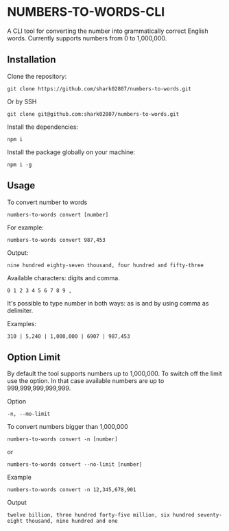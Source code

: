 # NUMBERS-TO-WORDS-CLI

A CLI tool for converting the number into grammatically correct English words.
Currently supports numbers from 0 to 1,000,000.

## Installation

Clone the repository:

```
git clone https://github.com/shark02807/numbers-to-words.git
```
Or by SSH
```
git clone git@github.com:shark02807/numbers-to-words.git
```

Install the dependencies:

```
npm i
```

Install the package globally on your machine:

```
npm i -g
```

## Usage

To convert number to words

```
numbers-to-words convert [number]
```

For example:

```
numbers-to-words convert 987,453
```

Output:

```
nine hundred eighty-seven thousand, four hundred and fifty-three
```

Available characters:  digits and comma.

```
0 1 2 3 4 5 6 7 8 9 ,
```

It's possible to type number in both ways: as is and by using comma as delimiter.

Examples: 

```
310 | 5,240 | 1,000,000 | 6907 | 987,453
```

## Option Limit

By default the tool supports numbers up to 1,000,000. To switch off the limit use the option. In that case available numbers are up to 999,999,999,999,999.

Option

```
-n, --mo-limit
```

To convert numbers bigger than 1,000,000

```
numbers-to-words convert -n [number]
```
or
```
numbers-to-words convert --no-limit [number]
```

Example

```
numbers-to-words convert -n 12,345,678,901
```

Output

```
twelve billion, three hundred forty-five million, six hundred seventy-eight thousand, nine hundred and one
```
